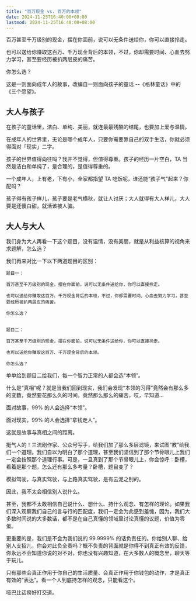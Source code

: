 ```yaml
---
title: "百万现金 vs. 百万的本领"
date: 2024-11-25T16:40:00+08:00
lastmod: 2024-11-25T16:40:00+08:00
---
```


百万甚至千万级别的现金，摆在你面前，说可以无条件送给你，你可以直接拎走。

也可以送给你赚取这百万、千万现金背后的本领，不过，你却需要时间、心血去努力学习，甚至要经历被扒两层皮的痛苦。

你怎么选？

<!--more-->

这是一则面向成年人的故事，改编自一则面向孩子的童话 --《格林童话》中的《三个愿望》。

## 大人与孩子

在孩子的童话里，洁白、单纯、美丽，就连最最残酷的结尾，也要加上爱与温情。

在成年人的世界里，无论是哪个成年人，只要你需要靠自己的双手生活，你就必须得面对「现实」二字。

孩子的世界值得向往吗？我并不觉得，但值得尊重。孩子的经历一片空白，TA 当然是洁白和单纯了，是合理的，是值得尊重的。

一个成年人，上有老，下有小，全家都指望 TA 吃饭呢，谁还能“孩子气”起来？你配吗？

孩子得有孩子样儿，孩子要是老气横秋，就让人讨厌；大人就得有大人样儿，大人要是还傻白甜，就活该被人骗。

## 大人与大人

我们身为大人再看一下这个题目，没有温情，没有美丽，就是从利益核算的视角来求题解，怎么选？

我们再来对比一下以下两道题目的区别：

```
题目一：

百万甚至千万级别的现金，摆在你面前，说可以无条件送给你，你可以直接拎走。

也可以送给你赚取这百万、千万现金背后的本领，不过，你却需要时间、心血去努力学习，甚至要经历被扒两层皮的痛苦。

你怎么选？

```

```

题目二：

百万甚至千万级别的现金，摆在你面前，说可以无条件送给你，你可以直接拎走。

也可以送给你赚取这百万、千万现金背后的本领。

你怎么选？

```

单单给到题目二给我们，每一个智力正常的人都会选“本领”。

什么是“真相”呢？就是当我们回到现实，我们会发现“本领的习得”竟然会有那么多的变数，竟然要花那么久的时间，竟然那么那么的痛苦，哎，早知道...

面对故事，99% 的人会选择“本领”。

面对现实，99% 的人会选择“拿钱走人”。

这就是故事与真相之间的距离。

挺气人的！三流剧作家、公众号写手，给我们加了那么多层滤镜，来试图“教”给我们一个道理。我们自以为明白了那个道理，甚至我们坚信到了那个节骨眼儿上我们一定会按照那个道理行事。可是，一旦真到了那个节骨眼儿上，你会惊呼：卧槽，看着是那个题，怎么还有那么多考量？卧槽，题目变了？

模拟驾驶，与真实驾驶，与上路真实驾驶，是有云泥之别的。

因此，我不太会相信别人说什么。

甚至，我都不太敢相信自己说什么、想什么、持什么观念、有怎样的理论。如果我们深入观察我们自己的言与行的匹配度，我们一定会为此感到羞愧，因为，我们大多数时间说的大多数话，都不是在自己真懂的领域里讨论真懂的议题，价值为零蛋。

更重要的是，我们是不会为我们说的 99.9999% 的话负责任的。你给别人聊、给别人支招儿，你会对此负全责吗？概不负责的背面就是你得不到真正有效的反馈，你永远不会知道你说的对不对，你也没有兴趣知道，在大多数人的概念里，聊天等于玩儿。

只有那些会真正作用于你自己的生活质量、会真正作用于你钱包的动作，才是真正有效的“表达”。看一个人到底持怎样的观念，只能看这个。

哑巴比话痨好打交道。